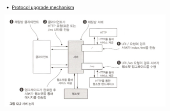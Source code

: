 
- [Protocol upgrade mechanism](https://developer.mozilla.org/en-US/docs/Web/HTTP/Protocol_upgrade_mechanism)

![](./imgs/protocolUpgrade.png)
